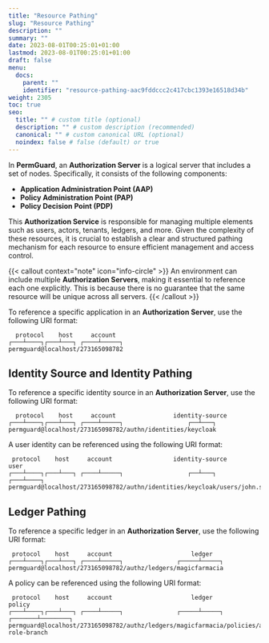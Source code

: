 ```yaml
---
title: "Resource Pathing"
slug: "Resource Pathing"
description: ""
summary: ""
date: 2023-08-01T00:25:01+01:00
lastmod: 2023-08-01T00:25:01+01:00
draft: false
menu:
  docs:
    parent: ""
    identifier: "resource-pathing-aac9fddccc2c417cbc1393e16518d34b"
weight: 2305
toc: true
seo:
  title: "" # custom title (optional)
  description: "" # custom description (recommended)
  canonical: "" # custom canonical URL (optional)
  noindex: false # false (default) or true
---
```


In **PermGuard**, an **Authorization Server** is a logical server that includes a set of nodes. Specifically, it consists of the following components:

- **Application Administration Point (AAP)**
- **Policy Administration Point (PAP)**
- **Policy Decision Point (PDP)**

This **Authorization Service** is responsible for managing multiple elements such as users, actors, tenants, ledgers, and more. Given the complexity of these resources, it is crucial to establish a clear and structured pathing mechanism for each resource to ensure efficient management and access control.

{{< callout context="note" icon="info-circle" >}}
An environment can include multiple **Authorization Servers**, making it essential to reference each one explicitly. This is because there is no guarantee that the same resource will be unique across all servers.
{{< /callout >}}

To reference a specific application in an **Authorization Server**, use the following URI format:

```text
  protocol    host     account
┌───┴────┐┌───┴───┐ ┌────┴─────┐
permguard@localhost/273165098782
```

## Identity Source and Identity Pathing

To reference a specific identity source in an **Authorization Server**, use the following URI format:

```text
  protocol    host     account                identity-source
┌───┴────┐┌───┴───┐ ┌────┴─────┐                  ┌──┴───┐
permguard@localhost/273165098782/authn/identities/keycloak
```

A user identity can be referenced using the following URI format:

```text
 protocol    host     account                 identity-source       user
┌───┴────┐┌───┴───┐ ┌────┴─────┐                  ┌──┴───┐       ┌───┴────┐
permguard@localhost/273165098782/authn/identities/keycloak/users/john.smith
```

## Ledger Pathing

To reference a specific ledger in an **Authorization Server**, use the following URI format:

```text
 protocol    host     account                      ledger
┌───┴────┐┌───┴───┐ ┌────┴─────┐               ┌─────┴─────┐
permguard@localhost/273165098782/authz/ledgers/magicfarmacia
```

A policy can be referenced using the following URI format:

```text
 protocol    host     account                      ledger                   policy
┌───┴────┐┌───┴───┐ ┌────┴─────┐               ┌─────┴─────┐          ┌───────┴────────┐
permguard@localhost/273165098782/authz/ledgers/magicfarmacia/policies/assign-role-branch
```
